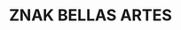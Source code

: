 ---
title: "ZNAK BELLAS ARTES"
url: /tijuana-baja-california/znak-bellas-artes/
shop: Supermarkt
---